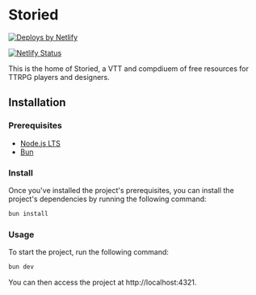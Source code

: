 # Storied

<a href="https://www.netlify.com"> <img src="https://www.netlify.com/v3/img/components/netlify-color-accent.svg" alt="Deploys by Netlify" /> </a>

[![Netlify Status](https://api.netlify.com/api/v1/badges/94f57852-8fc1-43e6-9999-dd701a7a09fc/deploy-status)](https://app.netlify.com/sites/storied-farirpgs/deploys)

This is the home of Storied, a VTT and compdiuem of free resources for TTRPG players and designers.

## Installation

### Prerequisites

- [Node.js LTS](https://nodejs.org/en/)
- [Bun](https://bun.sh)

### Install

Once you've installed the project's prerequisites, you can install the project's dependencies by running the following command:

```bash
bun install
```

### Usage

To start the project, run the following command:

```bash
bun dev
```

You can then access the project at http://localhost:4321.
